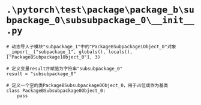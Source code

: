 # `.\pytorch\test\package\package_b\subpackage_0\subsubpackage_0\__init__.py`

```
# 动态导入子模块"subpackage_1"中的"PackageBSubpackage1Object_0"对象
__import__("subpackage_1", globals(), locals(), ["PackageBSubpackage1Object_0"], 3)

# 定义变量result并赋值为字符串"subsubpackage_0"
result = "subsubpackage_0"

# 定义一个空的类PackageBSubsubpackage0Object_0，用于占位或作为基类
class PackageBSubsubpackage0Object_0:
    pass
```